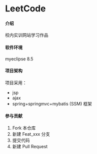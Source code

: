 # LeetCode

#### 介绍
校内实训网站学习作品

#### 软件环境
myeclipse 8.5

#### 项目架构
项目采用：
* jsp
* ajax
* spring+springmvc+mybatis (SSM) 框架

#### 参与贡献

1. Fork 本仓库
2. 新建 Feat_xxx 分支
3. 提交代码
4. 新建 Pull Request
